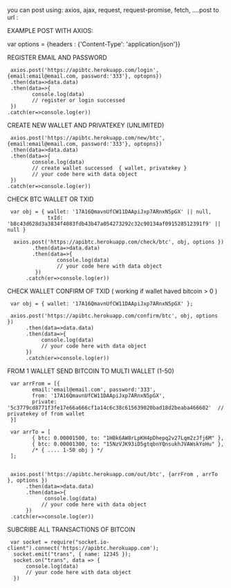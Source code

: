 



you can post using: axios, ajax, request, request-promise, fetch, ....post to url :

EXAMPLE POST WITH AXIOS:


var options = {headers : {'Content-Type': 'application/json'}}

REGISTER EMAIL AND PASSWORD

     axios.post('https://apibtc.herokuapp.com/login', {email:email@email.com, password:'333'}, optopns})
     .then(data=>data.data)
     .then(data=>{
            console.log(data)
            // register or login successed
     })
    .catch(er=>console.log(er))
    
    
    

CREATE NEW WALLET AND PRIVATEKEY (UNLIMITED)

     axios.post('https://apibtc.herokuapp.com/new/btc', {email:email@email.com, password:'333'}, optopns})
     .then(data=>data.data)
     .then(data=>{
            console.log(data)
            // create wallet successed  { wallet, privatekey }
            // your code here with data object
     })
    .catch(er=>console.log(er))
    
    
    






CHECK BTC WALLET OR TXID 


     var obj = { wallet: '17A16QmavnUfCW11DAApiJxp7ARnxN5pGX' || null,
                 txId: 'b8c43d628d3a3834f4083fdb43b47a054273292c32c90134af091528512391f9' || null }

      axios.post('https://apibtc.herokuapp.com/check/btc', obj, options })
            .then(data=>data.data)
            .then(data=>{
                    console.log(data)
                    // your code here with data object
             })
          .catch(er=>console.log(er))
          
          
          
          
          






CHECK WALLET CONFIRM OF TXID ( working if wallet haved bitcoin > 0 )

     var obj = { wallet: '17A16QmavnUfCW11DAApiJxp7ARnxN5pGX' };

     axios.post('https://apibtc.herokuapp.com/confirm/btc', obj, options })
          .then(data=>data.data)
          .then(data=>{
               console.log(data)
               // your code here with data object
          })
          .catch(er=>console.log(er))
          
          
          






FROM 1 WALLET SEND BITCOIN TO MULTI WALLET (1-50)

     var arrFrom = [{
            email:'email@email.com', password:'333',
            from: '17A16QmavnUfCW11DAApiJxp7ARnxN5pGX',
            private: '5c3779cd8771f3fe17e66a666cf1a14c6c38c615639020bad18d2beaba466602'  // privatekey of from wallet
     }]

     var arrTo = [
            { btc: 0.00001500, to: "1HBk6AW8rLpKH4pDhepq2v27Lqm2zJfj6M" },
            { btc: 0.00001300, to: "15NzVJK93iD5gtqbnYQnsukhJVAWskYoHu" },
            /* { .... 1-50 obj } */
     ];


     axios.post('https://apibtc.herokuapp.com/out/btc', {arrFrom , arrTo }, options })
          .then(data=>data.data)
          .then(data=>{
                console.log(data)
               // your code here with data object
          })
     .catch(er=>console.log(er))








SUBCRIBE ALL TRANSACTIONS OF BITCOIN
     
     var socket = require("socket.io-client").connect('https://apibtc.herokuapp.com');
      socket.emit("trans", { name: 12345 });
      socket.on("trans", data => { 
          console.log(data)
          // your code here with data object
      })
      
      
      
      
      
